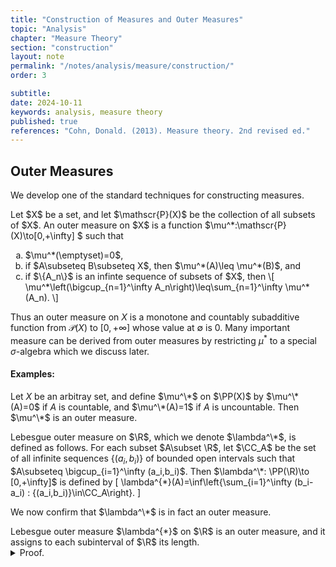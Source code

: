 ```yaml
---
title: "Construction of Measures and Outer Measures"
topic: "Analysis"
chapter: "Measure Theory"
section: "construction"
layout: note
permalink: "/notes/analysis/measure/construction/"
order: 3

subtitle: 
date: 2024-10-11
keywords: analysis, measure theory
published: true
references: "Cohn, Donald. (2013). Measure theory. 2nd revised ed."
---
```


## Outer Measures

We develop one of the standard techniques for constructing measures. 

<div class='definition' name='Outer measure'>
Let $X$ be a set, and let $\mathscr{P}(X)$ be the collection of all subsets of $X$. An outer measure on $X$ is a function $\mu^*:\mathscr{P}(X)\to[0,+\infty] $ such that
<ol type="a">
    <li>$\mu^*(\emptyset)=0$,</li>
    <li>if $A\subseteq B\subseteq X$, then $\mu^*(A)\leq \mu^*(B)$, and</li>
    <li>if $\{A_n\}$ is an infinte sequence of subsets of $X$, then
    \[
        \mu^*\left(\bigcup_{n=1}^\infty A_n\right)\leq\sum_{n=1}^\infty \mu^*(A_n).
    \] 
    </li>
</ol>
</div>

Thus an outer measure on $X$ is a monotone and countably subadditive function from $\mathscr{P}(X)$ to $[0,+\infty]$ whose value at $\emptyset$ is 0. Many important measure can be derived from outer measures by restricting $\mu^*$ to a special $\sigma$-algebra which we discuss later. 

#### Examples:

Let $X$ be an arbitray set, and define $\mu^\*$ on $\PP(X)$ by $\mu^\*(A)=0$ if $A$ is countable, and $\mu^\*(A)=1$ if $A$ is uncountable. Then $\mu^\*$ is an outer measure.

Lebesgue outer measure on $\R$, which we denote $\lambda^\*$, is defined as follows. For each subset $A\subset \R$, let $\CC_A$ be the set of all infinite sequences $\{(a_i,b_i)\}$ of bounded open intervals such that $A\subseteq \bigcup_{i=1}^\infty (a_i,b_i)$. Then $\lambda^\*: \PP(\R)\to [0,+\infty]$ is defined by
\[
    \lambda^{*}(A)=\inf\left\{\sum_{i=1}^\infty (b_i-a_i) : \{(a_i,b_i)\}\in\CC_A\right\}.
\] 

We now confirm that $\lambda^\*$ is in fact an outer measure. 

<div class='proposition' name='𝜆* is an outer measure'>
Lebesgue outer measure $\lambda^{*}$ on $\R$ is an outer measure, and it assigns to each subinterval of $\R$ its length. 
</div>

<details class='proof'>
<summary>Proof.</summary>
We first verify that $\lambda^*$ is an outer measure. The relation $\lambda^*(\emptyset)=0$ holds, since for each $\varepsilon>0$ there is a sequence $\{(a_i,b_i)\}$ of open intervals (whose union necessarily includes $\emptyset$) such that $\sum_{i=1}^\infty (b_i-a_i)<\varepsilon$. That is,
\[
\lambda^*(\emptyset)=\inf\left\{\sum_{i=1}^\infty (b_i-a_i) : \emptyset\subseteq\bigcup_{i=1}^\infty (a_i,b_i)\right\}=0,
\]
since any open interval trivially covers $\emptyset$ and taking the infimum of the sums of the length of all the candidate open sets is equivalent to requiring that $\sum_{i=1}^\infty (b_i-a_i)<\varepsilon$. For the monotonicity of $\lambda^*$, note that if $A\subseteq B$, then each sequence of open intervals that covers $B$ also covers $A$ and so $\lambda^*(A)\leq \lambda^*(B)$. Now consider the countable subadditivity of $\lambda^*$. Let $\{A_n\}_{n=1}^\infty$ be an arbitrary sequence of subsets of $\R$. If $\sum_{n=1}^\infty \lambda^*(A_n)=+\infty$, then $\lambda^*\left(\bigcup_{n=1}^\infty A_n\right)\leq \sum_{n=1}^\infty\lambda^*(A_n)$ certainly holds. So suppose that $\sum_{n=1}^\infty \lambda^*(A_n)<+\infty$ and let $\varepsilon>0$. For each $n$ choose a sequence $\{(a_{n,i},b_{n,i})\}_{i=1}^\infty$ that covers $A_n$ and satisfies
\[
 \sum_{i=1}^\infty (b_{n,i}-a_{n,i})<\lambda^*(A_n)+\frac{\varepsilon}{2^n}.
\]
If we now combine these sequences into one sequence $\{(a_i,a_j)\}$, then this combined sequence satisfies
\[
\bigcup_{n=1}^\infty A_n\subseteq \bigcup_{j=1}^\infty (a_j,b_j)
\]
and
\[
\sum_{j=1}^\infty (b_j-a_j)<\sum_{n=1}^\infty \left(\lambda^*(A_n)+\frac{\varepsilon}{2^n}\right)=\sum_{n=1}^\infty \lambda^*(A_n)+\varepsilon. 
\]
</details>


